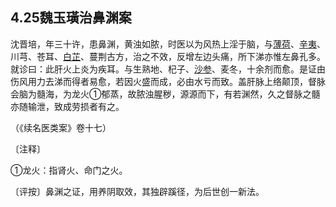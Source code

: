 ## 4.25魏玉璜治鼻渊案

沈晋培，年三十许，患鼻渊，黄浊如脓，时医以为风热上淫于脑，与[薄荷](https://www.gmzyjc.com/read/bc/bc01-1.2.1.0.0.md)、[辛夷](https://www.gmzyjc.com/read/bc/bc01-1.1.10.0.0.md)、川芎、苍耳、[白芷](https://www.gmzyjc.com/read/bc/bc01-1.1.7.0.0.md)、蔓荆古方，治之不效，反增左边头痛，所下涕亦惟左鼻孔多。就诊曰：此肝火上炎为疾耳。与生熟地、杞子、[沙参](https://www.gmzyjc.com/read/bc/bc17-0.4.1.0.0.md)、麦冬，十余剂而愈。是证由伤风用力去涕而得者易愈，若因火盛而成，必由水亏而致。盖肝脉上络颠顶，督脉会脑为髓海，为龙火①郁蒸，故脓浊腥秽，源源而下，有若渊然，久之督脉之髓亦随输泄，致成劳损者有之。

（《续名医类案》卷十七）

〔注释〕

①龙火：指肾火、命门之火。

〔评按〕鼻渊之证，用养阴取效，其独辟蹊径，为后世创一新法。

